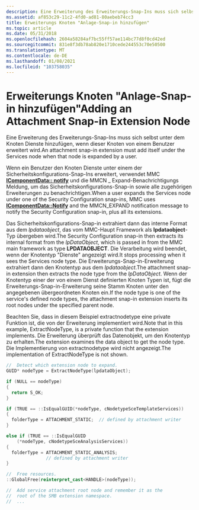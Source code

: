 ```yaml
---
description: Eine Erweiterung des Erweiterungs-Snap-Ins muss sich selbst unter dem Knoten Dienste hinzufügen, wenn dieser Knoten von einem Benutzer erweitert wird.
ms.assetid: af853c29-11c2-4fd0-ad81-80aebeb74cc3
title: Erweiterungs Knoten "Anlage-Snap-in hinzufügen"
ms.topic: article
ms.date: 05/31/2018
ms.openlocfilehash: 2604a58284af7bc55ff57ae114bc77d8f0cd42ed
ms.sourcegitcommit: 831e8f3db78ab820e1710cede244553c70e50500
ms.translationtype: MT
ms.contentlocale: de-DE
ms.lasthandoff: 01/08/2021
ms.locfileid: "103758035"
---
```

# <a name="adding-an-attachment-snap-in-extension-node"></a><span data-ttu-id="e482a-103">Erweiterungs Knoten "Anlage-Snap-in hinzufügen"</span><span class="sxs-lookup"><span data-stu-id="e482a-103">Adding an Attachment Snap-in Extension Node</span></span>

<span data-ttu-id="e482a-104">Eine Erweiterung des Erweiterungs-Snap-Ins muss sich selbst unter dem Knoten Dienste hinzufügen, wenn dieser Knoten von einem Benutzer erweitert wird.</span><span class="sxs-lookup"><span data-stu-id="e482a-104">An attachment snap-in extension must add itself under the Services node when that node is expanded by a user.</span></span>

<span data-ttu-id="e482a-105">Wenn ein Benutzer den Knoten Dienste unter einem der Sicherheitskonfigurations-Snap-Ins erweitert, verwendet MMC [**IComponentData:: notify**](/windows/desktop/api/mmc/nf-mmc-icomponentdata-notify) und die MMCN \_ Expand-Benachrichtigungs Meldung, um das Sicherheitskonfigurations-Snap-in sowie alle zugehörigen Erweiterungen zu benachrichtigen.</span><span class="sxs-lookup"><span data-stu-id="e482a-105">When a user expands the Services node under one of the Security Configuration snap-ins, MMC uses [**IComponentData::Notify**](/windows/desktop/api/mmc/nf-mmc-icomponentdata-notify) and the MMCN\_EXPAND notification message to notify the Security Configuration snap-in, plus all its extensions.</span></span>

<span data-ttu-id="e482a-106">Das Sicherheitskonfigurations-Snap-in extrahiert dann das interne Format aus dem *lpdataobject*, das vom MMC-Haupt Framework als **lpdataobject**-Typ übergeben wird.</span><span class="sxs-lookup"><span data-stu-id="e482a-106">The Security Configuration snap-in then extracts its internal format from the *lpDataObject*, which is passed in from the MMC main framework as type **LPDATAOBJECT**.</span></span> <span data-ttu-id="e482a-107">Die Verarbeitung wird beendet, wenn der Knotentyp "Dienste" angezeigt wird.</span><span class="sxs-lookup"><span data-stu-id="e482a-107">It stops processing when it sees the Services node type.</span></span> <span data-ttu-id="e482a-108">Die Erweiterungs-Snap-in-Erweiterung extrahiert dann den Knotentyp aus dem *lpdataobject*.</span><span class="sxs-lookup"><span data-stu-id="e482a-108">The attachment snap-in extension then extracts the node type from the *lpDataObject*.</span></span> <span data-ttu-id="e482a-109">Wenn der Knotentyp einer der von einem Dienst definierten Knoten Typen ist, fügt die Erweiterungs-Snap-in-Erweiterung seine Stamm Knoten unter den angegebenen übergeordneten Knoten ein.</span><span class="sxs-lookup"><span data-stu-id="e482a-109">If the node type is one of the service's defined node types, the attachment snap-in extension inserts its root nodes under the specified parent node.</span></span>

<span data-ttu-id="e482a-110">Beachten Sie, dass in diesem Beispiel extractnodetype eine private Funktion ist, die von der Erweiterung implementiert wird.</span><span class="sxs-lookup"><span data-stu-id="e482a-110">Note that in this example, ExtractNodeType, is a private function that the extension implements.</span></span> <span data-ttu-id="e482a-111">Die Erweiterung überprüft das Datenobjekt, um den Knotentyp zu erhalten.</span><span class="sxs-lookup"><span data-stu-id="e482a-111">The extension examines the data object to get the node type.</span></span> <span data-ttu-id="e482a-112">Die Implementierung von extractnodetype wird nicht angezeigt.</span><span class="sxs-lookup"><span data-stu-id="e482a-112">The implementation of ExtractNodeType is not shown.</span></span>


```C++
//  Detect which extension node to expand.
GUID* nodeType = ExtractNodeType(lpdataObject);

if (NULL == nodeType)
{
  return S_OK;
}

if (TRUE == ::IsEqualGUID(*nodeType, cNodetypeSceTemplateServices))
{
  folderType = ATTACHMENT_STATIC;  // defined by attachment writer
}

else if (TRUE == ::IsEqualGUID
    (*nodeType, cNodetypeSceAnalysisServices))
{
  folderType = ATTACHMENT_STATIC_ANALYSIS;
               // defined by attachment writer
}

//  Free resources.
::GlobalFree(reinterpret_cast<HANDLE>(nodeType));

//  Add service attachment root node and remember it as the
//  root of the SMB extension namespace.
//  ...
```



 

 
